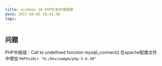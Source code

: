 ```yaml
---
title: windows 10 PHP开发环境搭建
date: 2017-06-05 16:41:36
tags:
---
```


## 问题
PHP中报错：Call to undefined function mysqli_connect()
在apache配置文件中增加 `PHPIniDir "D:/Dev/wampm/php-5.6.30"`